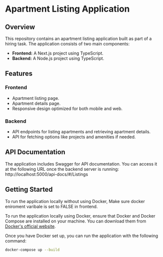 # Apartment Listing Application

## Overview

This repository contains an apartment listing application built as part of a hiring task. The application consists of two main components:

- **Frontend:** A Next.js project using TypeScript.
- **Backend:** A Node.js project using TypeScript.

## Features

### Frontend
- Apartment listing page.
- Apartment details page.
- Responsive design optimized for both mobile and web.

### Backend
- API endpoints for listing apartments and retrieving apartment details.
- API for fetching options like projects and amenities if needed.

## API Documentation
The application includes Swagger for API documentation. You can access it at the following URL once the backend server is running: http://localhost:5000/api-docs/#/Listings

## Getting Started

To run the application locally without using Docker, Make sure docker eniroment varibale is set to FALSE in frontend.

To run the application locally using Docker, ensure that Docker and Docker Compose are installed on your machine. You can download them from [Docker's official website](https://www.docker.com/get-started).

Once you have Docker set up, you can run the application with the following command:

```bash
docker-compose up --build


